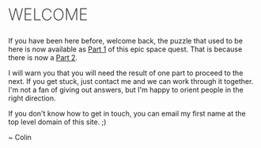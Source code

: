 <script>
import { url } from '@sveltech/routify'
</script>
<style>
h2 {
  text-transform: uppercase;
  font-size: 2rem;
  font-weight: 200;
  line-height: 1.1;
}
</style>

## Welcome

If you have been here before, welcome back, the puzzle that used to be here is now available as [Part 1][p1] of this epic space quest. That is because there is now a [Part 2][p2].

I will warn you that you will need the result of one part to proceed to the next. If you get stuck, just contact me and we can work through it together. I'm not a fan of giving out answers, but I'm happy to orient people in the right direction.

If you don't know how to get in touch, you can email my first name at the top level domain of this site. ;)

~ Colin

[p1]: {$url('space')}
[p2]: {$url('space/nav-computer')}
